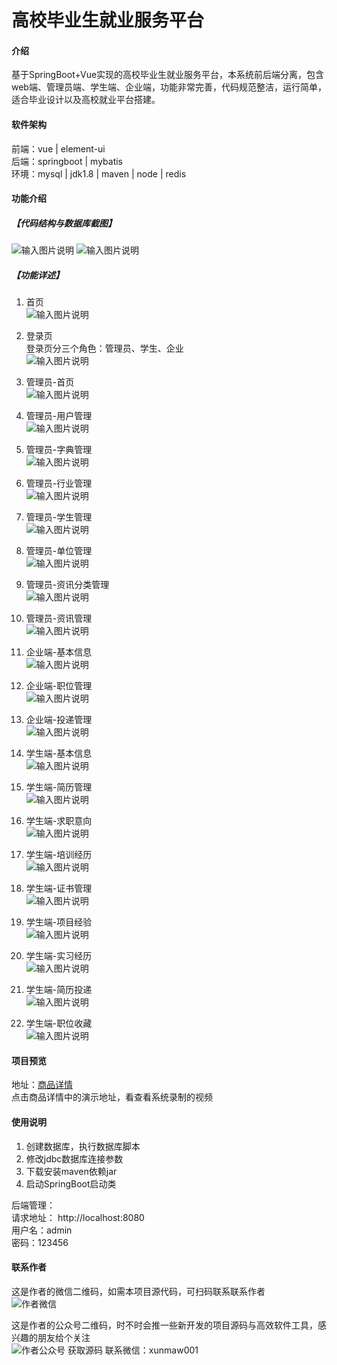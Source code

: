 # 高校毕业生就业服务平台

#### 介绍
基于SpringBoot+Vue实现的高校毕业生就业服务平台，本系统前后端分离，包含web端、管理员端、学生端、企业端，功能非常完善，代码规范整洁，运行简单，适合毕业设计以及高校就业平台搭建。


#### 软件架构
前端：vue | element-ui  
后端：springboot | mybatis  
环境：mysql | jdk1.8 | maven | node | redis      


#### 功能介绍
##### 【代码结构与数据库截图】
![输入图片说明](images/image1.png) 
![输入图片说明](images/image2.png)  

##### 【功能详述】 
1. 首页  
![输入图片说明](images/image3.png)

2. 登录页  
登录页分三个角色：管理员、学生、企业  
![输入图片说明](images/image4.png)

3. 管理员-首页  
![输入图片说明](images/image5.png)

4. 管理员-用户管理  
![输入图片说明](images/image6.png)

5. 管理员-字典管理  
![输入图片说明](images/image7.png)

6. 管理员-行业管理  
![输入图片说明](images/image8.png)

7. 管理员-学生管理  
![输入图片说明](images/image9.png)

8. 管理员-单位管理  
![输入图片说明](images/image10.png)

9. 管理员-资讯分类管理  
![输入图片说明](images/image11.png)

10. 管理员-资讯管理  
![输入图片说明](images/image12.png)

11. 企业端-基本信息  
![输入图片说明](images/image13.png)

12. 企业端-职位管理  
![输入图片说明](images/image14.png)

13. 企业端-投递管理  
![输入图片说明](images/image15.png)

14. 学生端-基本信息  
![输入图片说明](images/image16.png)

15. 学生端-简历管理  
![输入图片说明](images/image17.png)

16. 学生端-求职意向  
![输入图片说明](images/image18.png)

17. 学生端-培训经历  
![输入图片说明](images/image19.png)

18. 学生端-证书管理  
![输入图片说明](images/image20.png)

19. 学生端-项目经验  
![输入图片说明](images/image21.png)

20. 学生端-实习经历  
![输入图片说明](images/image22.png)

21. 学生端-简历投递  
![输入图片说明](images/image23.png)

22. 学生端-职位收藏  
![输入图片说明](images/image24.png)


#### 项目预览
地址：[商品详情 ](https://www.xunmaw.com/shop/detail/1673350059636314113)     
点击商品详情中的演示地址，看查看系统录制的视频    

#### 使用说明
1. 创建数据库，执行数据库脚本  
2. 修改jdbc数据库连接参数  
3. 下载安装maven依赖jar  
4. 启动SpringBoot启动类  

后端管理：   
    请求地址： http://localhost:8080   
    用户名：admin      
    密码：123456      
    
#### 联系作者
这是作者的微信二维码，如需本项目源代码，可扫码联系联系作者  
![作者微信](https://gitee.com/xiaoxinlai/book-system/raw/master/xunmaw001.jpg)

这是作者的公众号二维码，时不时会推一些新开发的项目源码与高效软件工具，感兴趣的朋友给个关注  
![作者公众号](https://gitee.com/xiaoxinlai/book-system/raw/master/xunmaw%E5%85%AC%E4%BC%97%E5%8F%B7.jpg) 获取源码 联系微信：xunmaw001
